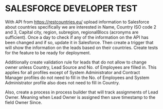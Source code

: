 # SALESFORCE DEVELOPER TEST
With API from https://restcountries.eu/ upload information to Salesforce about countries specifically we are interested in Name, Country ISO code 2 and 3, Capital city, region, subregion, regionalBlocs (acronyms are sufficient). Once a day to check if any of the information on the API has been changed and if so, update it in Salesforce.  Then create a trigger that will show the information on the leads based on their countries. Create tests for the feature to be ready for deployment.


Additionally create validation rule for leads that do not allow to change owner unless Country, Lead Source and No. of Employees are filled in. This applies for all profiles except of System Administrator and Contract Manager profiles do not need to fill in the No. of Employees and System Administrator profile also does not need to fill in Country.


Also, create a process in process builder that will track assignments of Lead Owner. Meaning when Lead Owner is assigned then save timestamp to the field Owner Since.
